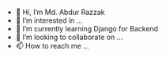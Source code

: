 - 👋 Hi, I’m Md. Abdur Razzak
- 👀 I’m interested in ...
- 🌱 I’m currently learning Django for Backend
- 💞️ I’m looking to collaborate on ...
- 📫 How to reach me ...

<!---
abdur-razzak2672/abdur-razzak2672 is a ✨ special ✨ repository because its `README.md` (this file) appears on your GitHub profile.
You can click the Preview link to take a look at your changes.
--->
